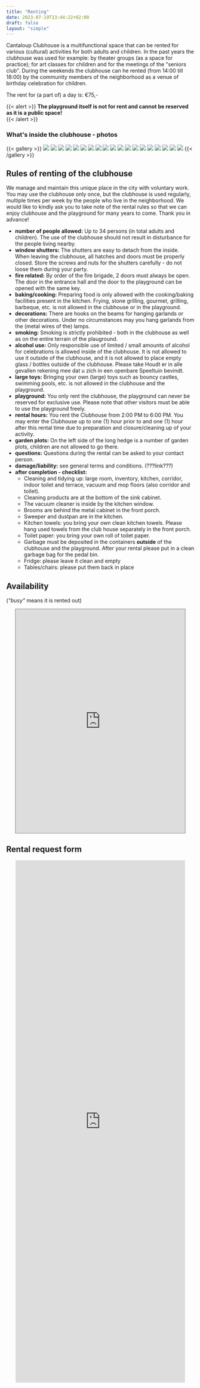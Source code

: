 ```yaml
---
title: "Renting"
date: 2023-07-19T13:44:22+02:00
draft: false
layout: "simple"
---
```


<!-- # Renting -->

Cantaloup Clubhouse is a multifunctional space that can be rented for various (cultural) activities for both adults and children. In the past years the clubhouse was used for example: by theater groups (as a space for practice); for art classes for children and for the meetings of the "seniors club". During the weekends the clubhouse can he rented (from 14:00 till 18:00) by the community members of the neighborhood as a venue of birthday celebration for children.  

The rent for (a part of) a day is: €75,-  

{{< alert >}}
**The playground itself is not for rent and cannot be reserved as it is a public space!**  
{{< /alert >}}

### What's inside the clubhouse - photos

{{< gallery >}}
<img src="/inside/Clubhuis-2.jpeg" class="grid-w33" />
<img src="/inside/Clubhuis3.jpeg" class="grid-w33" />
<img src="/inside/IMG_9805.JPG" class="grid-w33" />
<img src="/inside/IMG_9806.JPG" class="grid-w33" />
<img src="/inside/IMG_9807.JPG" class="grid-w33" />
<img src="/inside/IMG_9809.JPG" class="grid-w33" />
<img src="/inside/IMG_9810.JPG" class="grid-w33" />
<img src="/inside/IMG_9811.JPG" class="grid-w33" />
<img src="/inside/IMG_9812.JPG" class="grid-w33" />
<img src="/inside/IMG_9813.JPG" class="grid-w33" />
<img src="/inside/IMG_9814.JPG" class="grid-w33" />
<img src="/inside/IMG_9815.JPG" class="grid-w33" />
<img src="/inside/IMG_9817.JPG" class="grid-w33" />
<img src="/inside/IMG_9818.JPG" class="grid-w33" />
<img src="/inside/IMG_9820.JPG" class="grid-w33" />
<img src="/inside/IMG_9821.JPG" class="grid-w33" />
<img src="/inside/IMG_9823.JPG" class="grid-w33" />
<img src="/inside/IMG_9825.JPG" class="grid-w33" />
<img src="/inside/IMG_9827.JPG" class="grid-w33" />
{{< /gallery >}}


<!-- couldn't make the below work -->
<!-- {{< carousel images="/static/inside/*" >}} -->

## Rules of renting of the clubhouse

We manage and maintain this unique place in the city with voluntary work. You may use the clubhouse only once, but the clubhouse is used regularly, multiple times per week by the people who live in the neighborhood. We would like to kindly ask you to take note of the rental rules so that we can enjoy clubhouse and the playground for many years to come. Thank you in advance!

- **number of people allowed:** Up to 34 persons (in total adults and children). The use of the clubhouse should not result in disturbance for the people living nearby.
- **window shutters:** The shutters are easy to detach from the inside. When leaving the clubhouse, all hatches and doors must be properly closed. Store the screws and nuts for the shutters carefully - do not loose them during your party.
- **fire related:** By order of the fire brigade, 2 doors must always be open. The door in the entrance hall and the door to the playground can be opened with the same key.
- **baking/cooking:** Preparing food is only allowed with the cooking/baking facilities present in the kitchen. Frying, stone grilling, gourmet, grilling, barbeque, etc. is not allowed in the clubhouse or in the playground.
- **decorations:** There are hooks on the beams for hanging garlands or other decorations. Under no circumstances may you hang garlands from the (metal wires of the) lamps.
- **smoking:** Smoking is strictly prohibited - both in the clubhouse as well as on the entire terrain of the plauground.
- **alcohol use:** Only responsible use of limited / small amounts of alcohol for celebrations is allowed inside of the clubhouse. It is not allowed to use it outside of the clubhouse, and it is not allowed to place empty glass / bottles outside of the clubhouse. Please take Houdt er in alle gevallen rekening mee dat u zich in een openbare Speeltuin bevindt.
- **large toys:** Bringing your own (large) toys such as bouncy castles, swimming pools, etc. is not allowed in the clubhouse and the playground.
- **playground:** You only rent the clubhouse, the playground can never be reserved for exclusive use. Please note that other visitors must be able to use the playground freely.
- **rental hours:** You rent the Clubhouse from 2:00 PM to 6:00 PM. You may enter the Clubhouse up to one (1) hour prior to and one (1) hour after this rental time due to preparation and closure/cleaning up of your activity.
- **garden plots:** On the left side of the long hedge is a number of garden plots, children are not allowed to go there.
- **questions:** Questions during the rental can be asked to your contact person.
- **damage/liability:** see general terms and conditions. (???link???)
- **after completion - checklist:**
     - Cleaning and tidying up: large room, inventory, kitchen, corridor, indoor toilet and terrace, vacuum and mop floors (also corridor and toilet).
     - Cleaning products are at the bottom of the sink cabinet.
     - The vacuum cleaner is inside by the kitchen window.
     - Brooms are behind the metal cabinet in the front porch.
     - Sweeper and dustpan are in the kitchen.
     - Kitchen towels: you bring your own clean kitchen towels. Please hang used towels from the club house separately in the front porch.
     - Toilet paper: you bring your own roll of toilet paper.
     - Garbage must be deposited in the containers **outside** of the clubhouse and the playground. After your rental please put in a clean garbage bag for the pedal bin.
     - Fridge: please leave it clean and empty
     - Tables/chairs: please put them back in place

## Availability

(*"busy"* means it is rented out)

<p align="center">
<iframe src="https://calendar.google.com/calendar/embed?height=600&wkst=2&bgcolor=%23ee9b00&ctz=Europe%2FAmsterdam&showTitle=0&showNav=1&showDate=1&showPrint=0&showTabs=1&title=Clubhouse%20availability&showCalendars=0&showTz=1&src=Y2x1Ymh1aXMuY2FudGFsb3VwQGdtYWlsLmNvbQ&color=%23E67C73&hl=en" style="border:solid 1px #777" width="90%" height="600" frameborder="0" scrolling="no"></iframe>
</p>


## Rental request form

<p align="center">
<iframe src="https://docs.google.com/forms/d/e/1FAIpQLSd_B9VarDzsfdy-oUef_XysAq3tWXN2A6RGl2HGbSUeG7lxQA/viewform?embedded=true&hl=en" width="90%" height="1400" frameborder="0" marginheight="0" marginwidth="0">Loading…</iframe>
</p>
